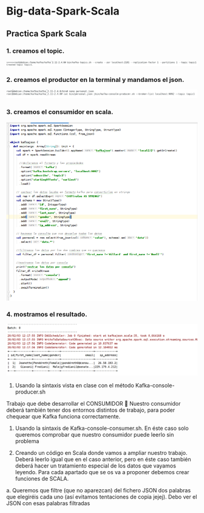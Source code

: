 # Big-data-Spark-Scala

## Practica Spark Scala

### 1. creamos el topic.
![Creamos el topic](https://github.com/juanakan/Big-data-Spark-Scala/blob/master/creando%20el%20topic1.PNG)
### 2. creamos el productor en la terminal y mandamos el json.
![Creamos el productor](https://github.com/juanakan/Big-data-Spark-Scala/blob/master/lanzar%20el%20productor%20en%20consola.PNG)
### 3. creamos el consumidor en scala.
![Creamos consumidor](https://github.com/juanakan/Big-data-Spark-Scala/blob/master/Codigo%20Consumidor.PNG)
### 4. mostramos el resultado.
![Resultado](https://github.com/juanakan/Big-data-Spark-Scala/blob/master/resultado%20json.PNG)

1.  Usando la sintaxis vista en clase con el método  Kafka-console-producer.sh 
 
 
Trabajo que debe desarrollar el CONSUMIDOR  Nuestro consumidor deberá también tener dos entornos distintos de trabajo, para poder chequear que Kafka funciona correctamente. 
 
1. Usando la sintaxis de Kafka-console-consumer.sh. En éste caso solo queremos comprobar que nuestro consumidor puede leerlo sin problema  
 
2. Creando un código en Scala donde vamos a ampliar nuestro trabajo. Deberá leerlo igual que en el caso anterior, pero en éste caso  también deberá hacer un tratamiento especial de los datos que vayamos leyendo. Para cada apartado  que se os va a proponer debemos crear funciones de SCALA. 
 
a. Queremos que  filtre (que no aparezcan) del fichero JSON dos palabras que elegiréis cada uno (así evitamos tentaciones de copia jejej). Debo ver el JSON con esas palabras filtradas 
